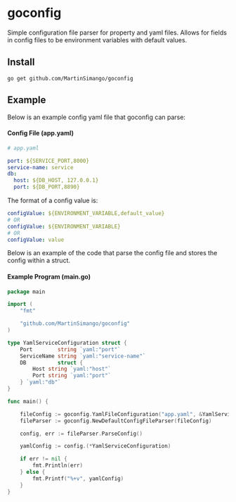 # goconfig
Simple configuration file parser for property and yaml files. Allows for fields in config files to be environment variables with default values.


## Install

```
go get github.com/MartinSimango/goconfig
```

## Example
Below is an example config yaml file that goconfig can parse:
#### Config File (app.yaml)
``` yaml
# app.yaml

port: ${SERVICE_PORT,8000}
service-name: service
db: 
  host: ${DB_HOST, 127.0.0.1}
  port: ${DB_PORT,8890}

```
The format of a config value is: 
``` yaml
configValue: ${ENVIRONMENT_VARIABLE,default_value}  
# OR 
configValue: ${ENVIRONMENT_VARIABLE} 
# OR 
configValue: value
```

Below is an example of the code that parse the config file and stores the config within a struct.
#### Example Program (main.go)
``` go
package main

import (
	"fmt"

	"github.com/MartinSimango/goconfig"
)

type YamlServiceConfiguration struct {
	Port        string `yaml:"port"`
	ServiceName string `yaml:"service-name"`
	DB          struct {
		Host string `yaml:"host"`
		Port string `yaml:"port"`
	} `yaml:"db"`
}

func main() {

	fileConfig := goconfig.YamlFileConfiguration("app.yaml", &YamlServiceConfiguration{})
	fileParser := goconfig.NewDefaultConfigFileParser(fileConfig)

	config, err := fileParser.ParseConfig() 

	yamlConfig := config.(*YamlServiceConfiguration)

	if err != nil {
		fmt.Println(err)
	} else {
		fmt.Printf("%+v", yamlConfig)
	}
}

```

